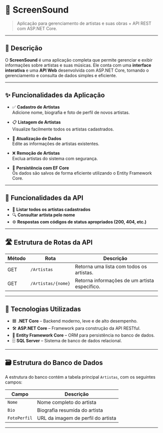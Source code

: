 # 🎵 ScreenSound

> Aplicação para gerenciamento de artistas e suas obras + API REST com ASP.NET Core.

---

## 📖 Descrição

O **ScreenSound** é uma aplicação completa que permite gerenciar e exibir informações sobre artistas e suas músicas. Ele conta com uma **interface interativa** e uma **API Web** desenvolvida com ASP.NET Core, tornando o gerenciamento e consulta de dados simples e eficiente.

---

## ✨ Funcionalidades da Aplicação

- ✅ **Cadastro de Artistas**  
  Adicione nome, biografia e foto de perfil de novos artistas.

- 📋 **Listagem de Artistas**  
  Visualize facilmente todos os artistas cadastrados.

- 🔄 **Atualização de Dados**  
  Edite as informações de artistas existentes.

- ❌ **Remoção de Artistas**  
  Exclua artistas do sistema com segurança.

- 💾 **Persistência com EF Core**  
  Os dados são salvos de forma eficiente utilizando o Entity Framework Core.

---

## 🔌 Funcionalidades da API

- 📂 **Listar todos os artistas cadastrados**
- 🔍 **Consultar artista pelo nome**
- ⚙️ **Respostas com códigos de status apropriados (200, 404, etc.)**

---

## 🛣️ Estrutura de Rotas da API

| Método | Rota                     | Descrição                                       |
|--------|--------------------------|-------------------------------------------------|
| GET    | `/Artistas`              | Retorna uma lista com todos os artistas.        |
| GET    | `/Artistas/{nome}`       | Retorna informações de um artista específico.   |

---

## 🧰 Tecnologias Utilizadas

- 🟦 **.NET Core** – Backend moderno, leve e de alto desempenho.  
- 🛠️ **ASP.NET Core** – Framework para construção da API RESTful.  
- 🧮 **Entity Framework Core** – ORM para persistência no banco de dados.  
- 🗄️ **SQL Server** – Sistema de banco de dados relacional.

---

## 🗃️ Estrutura do Banco de Dados

A estrutura do banco contém a tabela principal `Artistas`, com os seguintes campos:

| Campo       | Descrição                        |
|-------------|----------------------------------|
| `Nome`      | Nome completo do artista         |
| `Bio`       | Biografia resumida do artista    |
| `FotoPerfil`| URL da imagem de perfil do artista |

---

